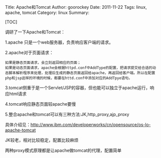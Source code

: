 Title: Apache和Tomcat
Author: goorockey
Date: 2011-11-22
Tags: linux, apache, tomcat
Category: linux
Summary: 


[TOC]

调研了一下Apache和Tomcat：

1.apache 只是一个web服务器，负责响应客户端的请求。

2.apache对于页面请求：

<!--more-->

    如果是静态页面请求，会立刻返回相应的页面；
    如果是动态页面请求，apache会根据httpd.conf中AddType的配置，把请求提交给合适的动态脚本解析程序来处理，处理后生成的静态页面返回给apache，再返回给客户端。所以在配置php和jsp这样的环境的时候，都要在httd.conf中添加对应的AddTpye语句。

3.tomcat侧重于是一个Servlet/JSP的容器，但也能可以独立于apache运行，响应html请求

4.tomcat响应静态页面较apache要慢

5.整合apache和tomcat可以有三种方法:JK,http\_proxy,ajp\_proxy

具体介绍见：<http://www.ibm.com/developerworks/cn/opensource/os-lo-apache-tomcat>

JK较老，相对比较稳定，配置比较麻烦

两种proxy模式原理都是让apache做tomcat的代理，配置简单